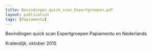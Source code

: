 ```yaml
---
title: Bevindingen_quick_scan_Expertgroepen.pdf
layout: publication
tags: [Papiamentu]
---
```


Bevindingen quick scan Expertgroepen Papiamentu en Nederlands

Kralendijk, oktober 2015
